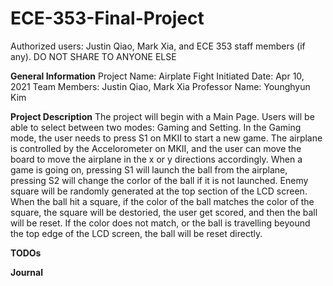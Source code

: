 # ECE-353-Final-Project
Authorized users: Justin Qiao, Mark Xia, and ECE 353 staff members (if any). DO NOT SHARE TO ANYONE ELSE

**General Information**
Project Name: Airplate Fight
Initiated Date: Apr 10, 2021
Team Members: Justin Qiao, Mark Xia
Professor Name: Younghyun Kim

**Project Description**
The project will begin with a Main Page. Users will be able to select between two modes: Gaming and Setting. In the Gaming mode, the user needs to press S1 on MKII to start a new game. The airplane is controlled by the Accelorometer on MKII, and the user can move the board to move the airplane in the x or y directions accordingly. When a game is going on, pressing S1 will launch the ball from the airplane, pressing S2 will change the corlor of the ball if it is not launched. Enemy square will be randomly generated at the top section of the LCD screen. When the ball hit a square, if the color of the ball matches the color of the square, the square will be destoried, the user get scored, and then the ball will be reset. If the color does not match, or the ball is travelling beyound the top edge of the LCD screen, the ball will be reset directly.

**TODOs**

**Journal**
